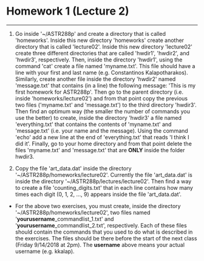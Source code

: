 # Homework 1 (Lecture 2)
***

1. Go inside '~/ASTR288p' and create a directory that is called 'homeworks'. Inside this new directory 'homeworks' create another directory that is called 'lecture02'. Inside this new directory 'lecture02' create three different directories that are called 'hwdir1', 'hwdir2', and 'hwdir3', respectively. Then, inside the directory 'hwdir1', using the command 'cat' create a file named 'myname.txt'. This file should have a line with your first and last name (e.g. Constantinos Kalapotharakos). Similarly, create another file inside the directory 'hwdir2' named 'message.txt' that contains (in a line) the following message: 'This is my first homework for ASTR288p'. Then go to the parent directory (i.e. inside 'homeworks/lecture02') and from that point copy the previous two files ('myname.txt' and 'message.txt') to the third directory 'hwdir3'. Then find an optimum way (the smaller the number of commands you use the better) to create, inside the directory 'hwdir3' a file named 'everything.txt' that contains the contents of 'myname.txt' and 'message.txt' (i.e. your name and the message). Using the command 'echo' add a new line at the end of 'everything.txt' that reads 'I think I did it'. Finally, go to your home directory and from that point delete the files 'myname.txt' and 'message.txt' that are **ONLY** inside the folder hwdir3.

2. Copy the file 'art_data.dat' inside the directory '~/ASTR288p/homeworks/lecture02'. Currently the file 'art_data.dat' is inside the directory '~/ASTR288p/lectures/lecture02'. Then find a way to create a file 'counting_digits.txt' that in each line contains how many times each digit (0, 1, 2, ..., 9) appears inside the file 'art_data.dat'.


- For the above two exercises, you must create, inside the directory '~/ASTR288p/homeworks/lecture02', two files named '**yourusername**_commandlist_1.txt' and '**yourusername**_commandlist_2.txt', respectively. Each of these files should contain the commands that you used to do what is described in the exercises. The files should be there before the start of the next class (Friday 9/14/2018 at 2pm). The **username** above means your actual username (e.g. kkalap).
